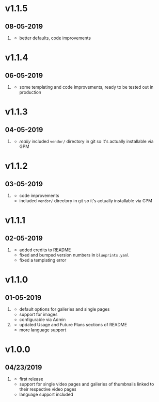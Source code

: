 # v1.1.5
##  08-05-2019

1. [](#improved)
    * better defaults, code improvements

# v1.1.4
##  06-05-2019

1. [](#improved)
    * some templating and code improvements, ready to be tested out in production

# v1.1.3
##  04-05-2019

1. [](#improved)
    * _really_ included `vendor/` directory in git so it's actually installable via GPM

# v1.1.2
##  03-05-2019

1. [](#improved)
    * code improvements
    * included `vendor/` directory in git so it's actually installable via GPM

# v1.1.1
##  02-05-2019

1. [](#improved)
    * added credits to README
    * fixed and bumped version numbers in `blueprints.yaml`
    * fixed a templating error

# v1.1.0
##  01-05-2019

1. [](#new)
    * default options for galleries and single pages
    * support for images
    * configurable via Admin
2. [](#improved)
    * updated Usage and Future Plans sections of README
    * more language support

# v1.0.0
##  04/23/2019

1. [](#new)
    * first release
    * support for single video pages and galleries of thumbnails linked to their respective video pages
    * language support included
